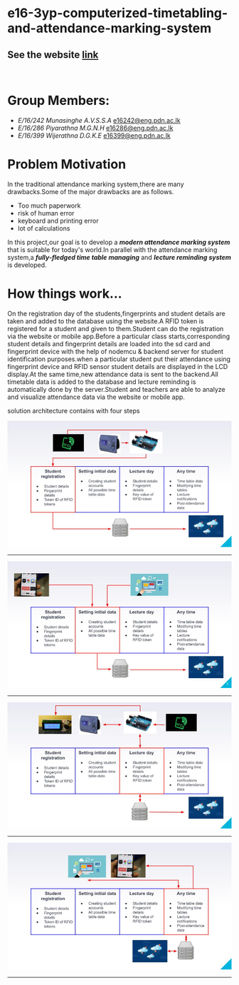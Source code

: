 # e16-3yp-computerized-timetabling-and-attendance-marking-system

<h2>See the website <a href="https://cepdnaclk.github.io/e16-3yp-computerized-timetabling-and-attendance-marking-system/index.html">link</a></h2><br>

# Group Members:
*  *E/16/242 Munasinghe A.V.S.S.A* e16242@eng.pdn.ac.lk
*  *E/16/286 Piyarathna M.G.N.H*  e16286@eng.pdn.ac.lk
*  *E/16/399  Wijerathna D.G.K.E* e16399@eng.pdn.ac.lk

# Problem Motivation

In the traditional attendance marking system,there are many drawbacks.Some of the major drawbacks are as follows.
* Too much paperwork
* risk of human error
* keyboard and printing error
* lot of calculations

In this project,our goal is to develop a ***modern attendance marking system*** that is suitable for today's world.In parallel with the attendance marking system,a ***fully-fledged time table managing*** and ***lecture reminding system*** is developed.

# How things work...

On the registration day of the students,fingerprints and student details are taken and added to the database using the website.A RFID token is registered for a student and given to them.Student can do the registration via the website or mobile app.Before a particular class starts,corresponding student details and fingerprint details are loaded into the sd card and fingerprint device with the help of nodemcu & backend server for student identification purposes.when a particular student put their attendance using fingerprint device and RFID sensor student details are displayed in the LCD display.At the same time,new attendance data is sent to the backend.All timetable data is added to the database and lecture reminding is automatically done by the server.Student and teachers are able to analyze and visualize attendance data via the website or mobile app.

solution architecture contains with four steps

<img src="/docs/images/solution architecture/f1.jpg"><hr>
<img src="/docs/images/solution architecture/f2.jpg"><hr>
<img src="/docs/images/solution architecture/f3.jpg"><hr>
<img src="/docs/images/solution architecture/f4.jpg"><hr>




 
